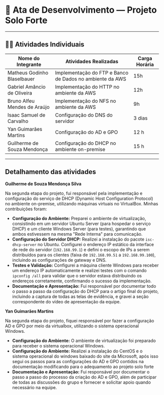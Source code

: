 # 🌾 Ata de Desenvolvimento — Projeto Solo Forte

---

## 👩‍🌾 Atividades Individuais

| Nome do Integrante           | Atividades Realizadas                                              | Carga Horária |
|------------------------------|--------------------------------------------------------------------|----------------------------|
| Matheus Godinho Blaselbauer  | Implementação do FTP e Banco de Dados no ambiente da AWS           | 15h                        |
| Gabriel Amâncio de Oliveira  | Implementação do HTTP no ambiente da AWS                           | 12h                        |
| Bruno Alfeu Mendes de Araújo | Implementação do NFS no ambiente da AWS                            | 9h                         |
| Isaac Samuel de Carvalho     | Configuração do DNS do servidor                                    | 3 dias                     |
| Yan Guimarães Martins        | Configuração do AD e GPO                                           | 12 h                       |
| Guilherme de Souza Mendonça  | Configuração do DHCP no ambiente on-premise                        | 15 h                       |

---

## Detalhamento das atividades

**Guilherme de Souza Mendonça Silva**

Na segunda etapa do projeto, fui responsável pela implementação e configuração do serviço de DHCP (Dynamic Host Configuration Protocol) no ambiente on-premise, utilizando máquinas virtuais no VirtualBox. Minhas contribuições foram:

*   **Configuração do Ambiente:** Preparei o ambiente de virtualização, consistindo em um servidor Ubuntu Server (para hospedar o serviço DHCP) e um cliente Windows Server (para testes), garantindo que ambos estivessem na mesma "Rede Interna" para comunicação.
*   **Configuração do Servidor DHCP:** Realizei a instalação do pacote `isc-dhcp-server` no Ubuntu. Configurei o endereço IP estático da interface de rede do servidor (`192.168.99.1`) e defini o escopo de IPs a serem distribuídos para os clientes (faixa de `192.168.99.51` a `192.168.99.100`), incluindo as configurações de gateway e DNS.
*   **Testes e Validação:** Configurei a máquina cliente Windows para receber um endereço IP automaticamente e realizei testes com o comando `ipconfig /all` para validar que o servidor estava distribuindo os endereços corretamente, confirmando o sucesso da implementação.
*   **Documentação e Apresentação:** Fui responsável por documentar todo o passo a passo da configuração do DHCP para o artigo final do projeto, incluindo a captura de todas as telas de evidência, e gravei a seção correspondente do vídeo de apresentação da equipe.


**Yan Guimarães Martins**

Na segunda etapa do projeto, fiquei responsável por fazer a configuração AD e GPO por meio da virtualbox, utilizando o sistema operacional Windows.
* **Configuração do Ambiente:** O ambiente de virtualização foi preparado para receber  o sistema operacional Windows.
* **Configuração do Ambiente:** Realizei a instalação do CentOS e o sistema operacional do windows baixado do site da Microsoft, após isso segui os passos para as configurações do AD e GPO contidos na documentação modificando para o adequamento ao projeto solo forte
* **Documentação e Apresentação:** Fui responsável por documentar o passo a passo do processo da criação do AD e GPO, além de participar de todas as discussões do grupo e fornecer e solicitar apoio quando necessário na equipe.
